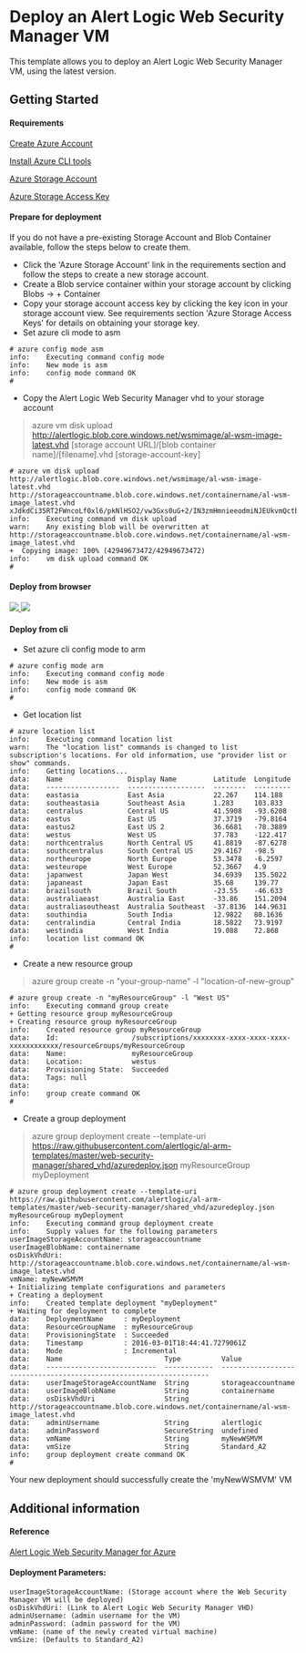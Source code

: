 # Deploy an Alert Logic Web Security Manager VM

This template allows you to deploy an Alert Logic Web Security Manager VM, using the latest version.

## Getting Started

#### Requirements
[Create Azure Account](https://account.windowsazure.com/Home/Index)

[Install Azure CLI tools](https://azure.microsoft.com/en-us/documentation/articles/xplat-cli-install/)

[Azure Storage Account](https://azure.microsoft.com/en-us/documentation/articles/storage-create-storage-account/#create-a-storage-account)

[Azure Storage Access Key](https://azure.microsoft.com/en-us/documentation/articles/storage-create-storage-account/#manage-your-storage-access-keys)

#### Prepare for deployment

If you do not have a pre-existing Storage Account and Blob Container available, follow the steps below to create them.

 * Click the 'Azure Storage Account' link in the requirements section and follow the steps to create a new storage account.
 * Create a Blob service container within your storage account by clicking Blobs -> + Container
 * Copy your storage account access key by clicking the key icon in your storage account view. See requirements section 'Azure Storage Access Keys' for details on obtaining your storage key.
 * Set azure cli mode to asm
 
 ```
 # azure config mode asm
 info:    Executing command config mode
 info:    New mode is asm
 info:    config mode command OK
 #
 ```
 
 *  Copy the Alert Logic Web Security Manager vhd to your storage account
  
 > azure vm disk upload http://alertlogic.blob.core.windows.net/wsmimage/al-wsm-image-latest.vhd [storage account URL]/[blob container name]/[filename].vhd [storage-account-key]

 ```
 # azure vm disk upload http://alertlogic.blob.core.windows.net/wsmimage/al-wsm-image-latest.vhd http://storageaccountname.blob.core.windows.net/containername/al-wsm-image_latest.vhd xJdkdCi35RT2FWncoLf0xl6/pkNlHSO2/vw3Gxs0uG+2/IN3zmHmnieeodmiNJEUkvmQctbPOTD/ONVxwx6wQ==
 info:    Executing command vm disk upload
 warn:    Any existing blob will be overwritten at http://storageaccountname.blob.core.windows.net/containername/al-wsm-image_latest.vhd
 +  Copying image: 100% (42949673472/42949673472)                               
 info:    vm disk upload command OK
 #
 ```


#### Deploy from browser


<a href="https://portal.azure.com/#create/Microsoft.Template/uri/https%3A%2F%2Fraw.githubusercontent.com%2Falertlogic%2Fal-arm-templates%2Fmaster%2Fweb-security-manager%2Fshared_vhd%2Fazuredeploy.json" target="_blank">
    <img src="http://azuredeploy.net/deploybutton.png"/>
</a>
<a href="http://armviz.io/#/?load=https%3A%2F%2Fraw.githubusercontent.com%2Falertlogic%2Fal-arm-templates%2Fmaster%2Fweb-security-manager%2Fshared_vhd%2Fazuredeploy.json" target="_blank">
    <img src="http://armviz.io/visualizebutton.png"/>
</a>


#### Deploy from cli

* Set azure cli config mode to arm

```
# azure config mode arm
info:    Executing command config mode
info:    New mode is asm
info:    config mode command OK
#
```

* Get location list

```
# azure location list
info:    Executing command location list
warn:    The "location list" commands is changed to list subscription's locations. For old information, use "provider list or show" commands.
info:    Getting locations...
data:    Name                Display Name         Latitude  Longitude
data:    ------------------  -------------------  --------  ---------
data:    eastasia            East Asia            22.267    114.188  
data:    southeastasia       Southeast Asia       1.283     103.833  
data:    centralus           Central US           41.5908   -93.6208 
data:    eastus              East US              37.3719   -79.8164 
data:    eastus2             East US 2            36.6681   -78.3889 
data:    westus              West US              37.783    -122.417 
data:    northcentralus      North Central US     41.8819   -87.6278 
data:    southcentralus      South Central US     29.4167   -98.5    
data:    northeurope         North Europe         53.3478   -6.2597  
data:    westeurope          West Europe          52.3667   4.9      
data:    japanwest           Japan West           34.6939   135.5022 
data:    japaneast           Japan East           35.68     139.77   
data:    brazilsouth         Brazil South         -23.55    -46.633  
data:    australiaeast       Australia East       -33.86    151.2094 
data:    australiasoutheast  Australia Southeast  -37.8136  144.9631 
data:    southindia          South India          12.9822   80.1636  
data:    centralindia        Central India        18.5822   73.9197  
data:    westindia           West India           19.088    72.868   
info:    location list command OK
#
```

* Create a new resource group

> azure group create -n "your-group-name" -l "location-of-new-group"

```
# azure group create -n "myResourceGroup" -l "West US"
info:    Executing command group create
+ Getting resource group myResourceGroup                                       
+ Creating resource group myResourceGroup                                      
info:    Created resource group myResourceGroup
data:    Id:                  /subscriptions/xxxxxxxx-xxxx-xxxx-xxxx-xxxxxxxxxxxx/resourceGroups/myResourceGroup
data:    Name:                myResourceGroup
data:    Location:            westus
data:    Provisioning State:  Succeeded
data:    Tags: null
data:    
info:    group create command OK
#
```

* Create a group deployment

> azure group deployment create --template-uri https://raw.githubusercontent.com/alertlogic/al-arm-templates/master/web-security-manager/shared_vhd/azuredeploy.json myResourceGroup myDeployment

```
# azure group deployment create --template-uri https://raw.githubusercontent.com/alertlogic/al-arm-templates/master/web-security-manager/shared_vhd/azuredeploy.json myResourceGroup myDeployment
info:    Executing command group deployment create
info:    Supply values for the following parameters
userImageStorageAccountName: storageaccountname
userImageBlobName: containername
osDiskVhdUri: http://storageaccountname.blob.core.windows.net/containername/al-wsm-image_latest.vhd
vmName: myNewWSMVM
+ Initializing template configurations and parameters                          
+ Creating a deployment                                                        
info:    Created template deployment "myDeployment"
+ Waiting for deployment to complete                                           
data:    DeploymentName     : myDeployment
data:    ResourceGroupName  : myResourceGroup
data:    ProvisioningState  : Succeeded
data:    Timestamp          : 2016-03-01T18:44:41.7279061Z
data:    Mode               : Incremental
data:    Name                         Type          Value                                                              
data:    ---------------------------  ------------  -------------------------------------------------------------------
data:    userImageStorageAccountName  String        storageaccountname                                                          
data:    userImageBlobName            String        containername                                                                
data:    osDiskVhdUri                 String        http://storageaccountname.blob.core.windows.net/containername/al-wsm-image_latest.vhd
data:    adminUsername                String        alertlogic                                                         
data:    adminPassword                SecureString  undefined                                                          
data:    vmName                       String        myNewWSMVM                                                          
data:    vmSize                       String        Standard_A2                                                        
info:    group deployment create command OK
# 
```

Your new deployment should successfully create the 'myNewWSMVM' VM

## Additional information

#### Reference

[Alert Logic Web Security Manager for Azure](http://docs.alertlogic.com/#cloud/microsoft-azure-web-security-manager-premier-paas-manual.htm)

#### Deployment Parameters:
```
userImageStorageAccountName: (Storage account where the Web Security Manager VM will be deployed)
osDiskVhdUri: (Link to Alert Logic Web Security Manager VHD)
adminUsername: (admin username for the VM)
adminPassword: (admin password for the VM)
vmName: (name of the newly created virtual machine)
vmSize: (Defaults to Standard_A2)
```

